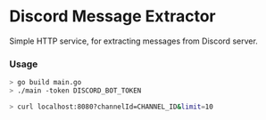 # Discord Message Extractor

Simple HTTP service, for extracting messages from Discord server.

### Usage
```bash
> go build main.go
> ./main -token DISCORD_BOT_TOKEN
```

```bash
> curl localhost:8080?channelId=CHANNEL_ID&limit=10 
```